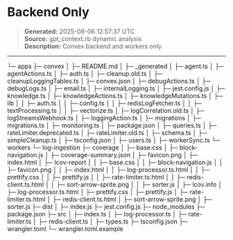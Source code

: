 # Backend Only

> **Generated:** 2025-08-06 12:57:37 UTC  
> **Source:** gpt_context.rb dynamic analysis  
> **Description:** Convex backend and workers only

---

└─ apps
├─ convex
│ ├─ README.md
│ ├─ \_generated
│ ├─ agent.ts
│ ├─ agentActions.ts
│ ├─ auth.ts
│ ├─ cleanup.old.ts
│ ├─ cleanupLoggingTables.ts
│ ├─ convex.json
│ ├─ debugActions.ts
│ ├─ debugLogs.ts
│ ├─ email.ts
│ ├─ internalLogging.ts
│ ├─ jest.config.js
│ ├─ knowledge.ts
│ ├─ knowledgeActions.ts
│ ├─ knowledgeMutations.ts
│ ├─ lib
│ │ ├─ auth.ts
│ │ ├─ config.ts
│ │ ├─ redisLogFetcher.ts
│ │ ├─ textProcessing.ts
│ │ ├─ vectorize.ts
│ ├─ logCorrelation.old.ts
│ ├─ logStreamsWebhook.ts
│ ├─ loggingAction.ts
│ ├─ migrations
│ ├─ migrations.ts
│ ├─ monitoring.ts
│ ├─ package.json
│ ├─ queries.ts
│ ├─ rateLimiter.deprecated.ts
│ ├─ rateLimiter.old.ts
│ ├─ schema.ts
│ ├─ simpleCleanup.ts
│ ├─ tsconfig.json
│ ├─ users.ts
│ ├─ workerSync.ts
└─ workers
└─ log-ingestion
├─ coverage
│ ├─ base.css
│ ├─ block-navigation.js
│ ├─ coverage-summary.json
│ ├─ favicon.png
│ ├─ index.html
│ ├─ lcov-report
│ │ ├─ base.css
│ │ ├─ block-navigation.js
│ │ ├─ favicon.png
│ │ ├─ index.html
│ │ ├─ log-processor.ts.html
│ │ ├─ prettify.css
│ │ ├─ prettify.js
│ │ ├─ rate-limiter.ts.html
│ │ ├─ redis-client.ts.html
│ │ ├─ sort-arrow-sprite.png
│ │ ├─ sorter.js
│ ├─ lcov.info
│ ├─ log-processor.ts.html
│ ├─ prettify.css
│ ├─ prettify.js
│ ├─ rate-limiter.ts.html
│ ├─ redis-client.ts.html
│ ├─ sort-arrow-sprite.png
│ ├─ sorter.js
├─ dist
│ ├─ index.js
├─ jest.config.js
├─ node_modules
├─ package.json
├─ src
│ ├─ index.ts
│ ├─ log-processor.ts
│ ├─ rate-limiter.ts
│ ├─ redis-client.ts
│ ├─ types.ts
├─ tsconfig.json
├─ wrangler.toml
└─ wrangler.toml.example
